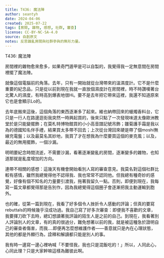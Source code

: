 ```yaml
---
title: T436: 魔法陣
author: seantyh
date: 2024-04-06
created: 2025-07-22
tags: [房間, 雜物, 感想, 社群, 審查]
license: CC-BY-NC-SA-4.0
source: 自創原文
notes: 反思雜亂房間與社群參與的無形力量。
---
```

T436: 魔法陣

房間裡的雜物愈來愈多，如果奇門遁甲是可以自製的，我覺得我一定無意間在房間裡擺了魔法陣。

就像這個電腦前的角落。去年，只有一開始就從台灣帶來的溫濕度計。它不是什麼重要的紀念品，只是從以前到現在我就一直放個濕度計在房間裡，時不時讚嘆著台北驚人的濕度，有時高到爆表地很Hi。要不是去年把它帶來這裡，我還不知道原來它也是會顯示Lo的。

去年底搬來這後，這個角落的東西逐漸多了起來。維也納帶回來的蠟燭香料台，它只是一行人在路邊逛街我突然一時興起買的，後來只點了一次發現味道太像歐洲教堂於是只能變擺飾；在莫札特博物館買的小小高音譜記號吊飾；雛菊護手霜是我以為的德國知名伴手禮，結果買太多帶不回去；上次從台灣回來硬是帶了個moshi無線充電盤；以及最莫名其妙地，我買了才在想我為什麼要買這個的麥克風；以及，最近的無用擺飾，一個沙漏。

明明要紀念時間流逝，不需要沙漏，看著逐漸變亂的房間，逐漸變多的雜物，也知道那就是亂度增加的方向。

連帶不相關的感想：這幾天有機會開始看別人寫的審查意見。我莫名對這個社群比較有感情，雖然我總覺得他不認得我、我也常常不認同他。但我總有種奇妙的感覺，好像有個不知名的力量要引渡我，拖著我留久一點。否則，即便到現在，我每寫一篇文章都覺得那是告別作，因為我總覺得這個圈子會逐漸把我主動運輸到胞外。

也的確，從第一篇到現在，我看了好多個令人挫折令人感動的評論；但真的要寫rebuttals的時候幾乎沒成功過。我自己寫了好多次審查：即便我不喜歡的文章，我要揮刀砍下去時，總幻想讀著我評論的陌生人是之前的自己。到現在，我看著別人評論別人的文章，有的真的很過分，難免想著以前的我，就是被這種急於證明自己的審查者傷害，而我....即便再怎麼想維護作者——善意就只是內在心理狀態，其他的都是外顯行為，詮釋和解讀都只能是別人的事。

我有時一邊寫一邊心裡吶喊「不要怪我，我也只是混飯吃的！」所以，人同此心，心同此理？只是大家幹嘛這樣為難彼此啊。